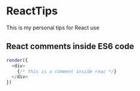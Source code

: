 # ReactTips
This is my personal tips for React use

## React comments inside ES6 code

```javascript
render({
  <div>
    {/* this is a comment inside reac */}
  </div>
})
```
